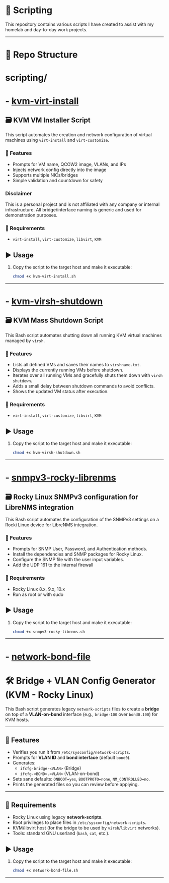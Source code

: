 # 📜 Scripting

This repository contains various scripts I have created to assist with my homelab and day-to-day work projects.

---

# 📂 Repo Structure

# scripting/
# - [kvm-virt-install](https://github.com/raoulmoise/scripting/blob/main/virt-install.sh)

## 🗃️ KVM VM Installer Script

This script automates the creation and network configuration of virtual machines using `virt-install` and `virt-customize`.

### 🧠 Features
- Prompts for VM name, QCOW2 image, VLANs, and IPs
- Injects network config directly into the image
- Supports multiple NICs/bridges
- Simple validation and countdown for safety

### Disclaimer
This is a personal project and is not affiliated with any company or internal infrastructure. All bridge/interface naming is generic and used for demonstration purposes.

### 🚧 Requirements
- `virt-install`, `virt-customize`, `libvirt`, `KVM`

## ▶️ Usage
1. Copy the script to the target host and make it executable:
   ```bash
   chmod +x kvm-virt-install.sh

---

# - [kvm-virsh-shutdown](https://github.com/raoulmoise/scripting/blob/main/virsh-shutdown.sh)
## 🗃️ KVM Mass Shutdown Script

This Bash script automates shutting down all running KVM virtual machines managed by `virsh`.

### 🧠 Features
- Lists all defined VMs and saves their names to `virshname.txt`.
- Displays the currently running VMs before shutdown.
- Iterates over all running VMs and gracefully shuts them down with `virsh shutdown`.
- Adds a small delay between shutdown commands to avoid conflicts.
- Shows the updated VM status after execution.

### 🚧 Requirements
- `virt-install`, `virt-customize`, `libvirt`, `KVM`

## ▶️ Usage
1. Copy the script to the target host and make it executable:
   ```bash
   chmod +x kvm-virsh-shutdown.sh

---

# - [snmpv3-rocky-librenms](https://github.com/raoulmoise/scripting/blob/main/snmpv3-rockylinux-librenmsintegration.sh)
## 🗃️ Rocky Linux SNMPv3 configuration for LibreNMS integration 

This Bash script automates the configuration of the SNMPv3 settings on a Rocki Linux device for LibreNMS integration.

### 🧠 Features
- Prompts for SNMP User, Password, and Authentication methods.
- Install the dependencies and SNMP packages for Rocky Linux.
- Configure the SNMP file with the user input variables.
- Add the UDP 161 to the internal firewall

### 🚧 Requirements
- Rocky Linux 8.x, 9.x, 10.x
- Run as root or with sudo


## ▶️ Usage
1. Copy the script to the target host and make it executable:
   ```bash
   chmod +x snmpv3-rocky-librnms.sh

---

# - [network-bond-file](https://github.com/raoulmoise/scripting/blob/main/network-bond-file.sh)
# 🛠️ Bridge + VLAN Config Generator (KVM - Rocky Linux)

This Bash script generates legacy `network-scripts` files to create a **bridge** on top of a **VLAN-on-bond** interface (e.g., `bridge-100` over `bond0.100`) for KVM hosts.

---

## 🧠 Features
- Verifies you run it from `/etc/sysconfig/network-scripts`.
- Prompts for **VLAN ID** and **bond interface** (default `bond0`).
- Generates:
  - `ifcfg-bridge-<VLAN>` (Bridge)
  - `ifcfg-<BOND>.<VLAN>` (VLAN-on-bond)
- Sets sane defaults: `ONBOOT=yes`, `BOOTPROTO=none`, `NM_CONTROLLED=no`.
- Prints the generated files so you can review before applying.

---

## 🚧 Requirements
- Rocky Linux using legacy **network-scripts**.
- Root privileges to place files in `/etc/sysconfig/network-scripts`.
- KVM/libvirt host (for the bridge to be used by `virsh`/`libvirt` networks).
- Tools: standard GNU userland (`bash`, `cat`, etc.).

## ▶️ Usage
1. Copy the script to the target host and make it executable:
   ```bash
   chmod +x network-bond-file.sh

---
